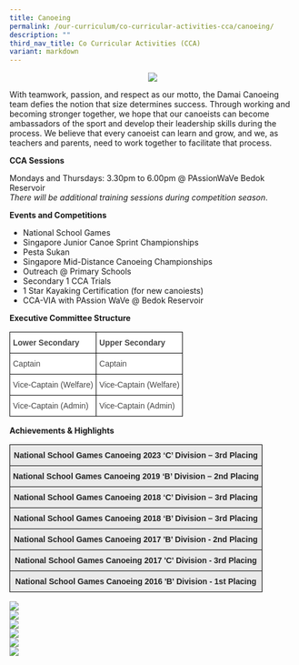 ```yaml
---
title: Canoeing
permalink: /our-curriculum/co-curricular-activities-cca/canoeing/
description: ""
third_nav_title: Co Curricular Activities (CCA)
variant: markdown
---
```

<div align="center"><img style="max-width:40%" src="/images/CCA/Canoeing/2023_canoe.png"></div>

<p>With teamwork, passion, and respect as our motto, the Damai Canoeing team defies the notion that size determines success.  Through working and becoming stronger together, we hope that our canoeists can become ambassadors of the sport and develop their leadership skills during the process. We believe that every canoeist can learn and grow, and we, as teachers and parents, need to work together to facilitate that process.</p>
  

**CCA Sessions**

Mondays and Thursdays: 3.30pm to 6.00pm @ PAssionWaVe Bedok Reservoir<br>
_There will be additional training sessions during competition season_.

  

**Events and Competitions**
*   National School Games
*   Singapore Junior Canoe Sprint Championships
*   Pesta Sukan
*   Singapore Mid-Distance Canoeing Championships
*   Outreach @ Primary Schools
*   Secondary 1 CCA Trials
*   1 Star Kayaking Certification (for new canoiests)
*   CCA-VIA with PAssion WaVe @ Bedok Reservoir

**Executive Committee Structure**

<style type="text/css">
.tg  {border-collapse:collapse;border-spacing:0;}
.tg td{border-color:black;border-style:solid;border-width:1px;font-family:Arial, sans-serif;font-size:14px;
  overflow:hidden;padding:10px 5px;word-break:normal;}
.tg th{border-color:black;border-style:solid;border-width:1px;font-family:Arial, sans-serif;font-size:14px;
  font-weight:normal;overflow:hidden;padding:10px 5px;word-break:normal;}
.tg .tg-fwnj{background-color:#FFF;color:#454545;text-align:left;vertical-align:top}
.tg .tg-9u4g{background-color:#FFF;color:#454545;font-weight:bold;text-align:left;vertical-align:top}
</style>
<table class="tg">
<thead>
  <tr>
    <th class="tg-9u4g">Lower Secondary</th>
    <th class="tg-9u4g">Upper Secondary</th>
  </tr>
</thead>
<tbody>
  <tr>
    <td class="tg-fwnj">Captain</td>
    <td class="tg-fwnj">Captain</td>
  </tr>
  <tr>
    <td class="tg-fwnj">Vice-Captain (Welfare)</td>
    <td class="tg-fwnj">Vice-Captain (Welfare)</td>
  </tr>
  <tr>
    <td class="tg-fwnj">Vice-Captain (Admin)</td>
    <td class="tg-fwnj">Vice-Captain (Admin)</td>
  </tr>
</tbody>
</table>

<p><strong>Achievements</strong><strong>&nbsp;&amp; Highlights</strong></p>
<style type="text/css">
.tg  {border-collapse:collapse;border-spacing:0;}
.tg td{border-color:black;border-style:solid;border-width:1px;font-family:Arial, sans-serif;font-size:14px;
  overflow:hidden;padding:10px 5px;word-break:normal;}
.tg th{border-color:black;border-style:solid;border-width:1px;font-family:Arial, sans-serif;font-size:14px;
  font-weight:normal;overflow:hidden;padding:10px 5px;word-break:normal;}
.tg .tg-j0e3{background-color:#EAEAEA;color:#222;font-weight:bold;text-align:center;vertical-align:middle}
</style>
<table class="tg">
<thead>
  <tr>
    <th class="tg-j0e3"><span style="color:#222;background-color:#EAEAEA">National School Games Canoeing 2023 ‘C’ Division – 3rd Placing </span></th>
  </tr>
</thead>
<tbody>
  <tr>
    <td class="tg-j0e3"><span style="color:#222;background-color:#EAEAEA"> National School Games Canoeing 2019 ‘B’ Division – 2nd Placing </span></td>
  </tr>
  <tr>
    <td class="tg-j0e3"><span style="color:#222;background-color:#EAEAEA">National School Games Canoeing 2018 ‘C’ Division – 3rd Placing  </span></td>
  </tr>
  <tr>
    <td class="tg-j0e3"><span style="color:#222;background-color:#EAEAEA">National School Games Canoeing 2018 ‘B’ Division – 3rd Placing</span></td>
  </tr>
  <tr>
    <td class="tg-j0e3"><span style="color:#222;background-color:#EAEAEA">National School Games Canoeing 2017 'B' Division - 2nd Placing</span></td>
  </tr>
	  <tr>
    <td class="tg-j0e3"><span style="color:#222;background-color:#EAEAEA">National School Games Canoeing 2017 'C' Division - 3rd Placing</span></td>
  </tr>
	  <tr>
    <td class="tg-j0e3"><span style="color:#222;background-color:#EAEAEA">National School Games Canoeing 2016 'B' Division - 1st Placing</span></td>
  </tr>
</tbody>
</table>

<img src="/images/CCA/Canoeing/2023_canoe_01.png"><br>
<img src="/images/CCA/Canoeing/2023_canoe_02.jpg"><br>
<img src="/images/CCA/Canoeing/2023_canoe_03.jpg"><br>
<img src="/images/CCA/Canoeing/2023_canoe_04.jpg"><br>
<img src="/images/CCA/Canoeing/2023_canoe_05.jpg"><br>
<img src="/images/CCA/Canoeing/2023_canoe_06.jpg"><br>